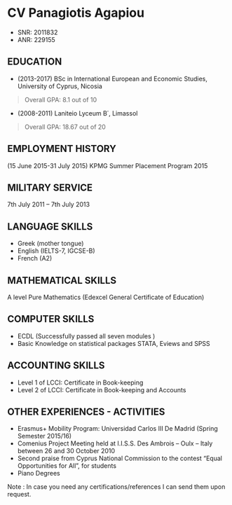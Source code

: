CV  Panagiotis Agapiou
======================
* SNR: 2011832
* ANR: 229155



EDUCATION
---------
* (2013-2017) BSc in International European and Economic Studies, University of Cyprus, Nicosia  
> Overall GPA: 8.1 out of 10
 
 
* (2008-2011) Laniteio Lyceum B΄, Limassol  
> Overall GPA: 18.67 out of 20

EMPLOYMENT HISTORY
------------------
(15 June 2015-31 July 2015)    KPMG Summer Placement Program 2015

MILITARY SERVICE
----------------
7th July 2011 – 7th July 2013 

LANGUAGE SKILLS
---------------
* Greek (mother tongue)
* English (IELTS-7, IGCSE-B)
* French (A2)

MATHEMATICAL SKILLS
-------------------
A level Pure Mathematics  (Edexcel General Certificate of Education) 

COMPUTER SKILLS
---------------
* ECDL (Successfully passed all seven modules )
* Basic Knowledge on statistical packages STATA, Eviews and SPSS

ACCOUNTING SKILLS
-----------------
* Level 1 of LCCI: Certificate in Book-keeping 
* Level 2 of LCCI: Certificate in Book-keeping and Accounts 

OTHER EXPERIENCES - ACTIVITIES
------------------------------
* Erasmus+ Mobility Program: Universidad Carlos III De Madrid (Spring Semester 2015/16)
* Comenius Project Meeting held at I.I.S.S. Des Ambrois – Oulx – Italy between 26 and 30 October 2010
* Second praise from Cyprus National Commission to the contest “Equal Opportunities for All”, for students
* Piano Degrees


Note : In case you need any certifications/references I can send them upon request.




